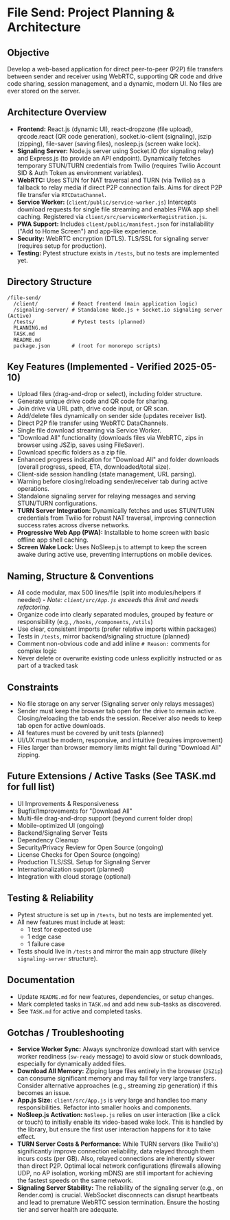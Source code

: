 # File Send: Project Planning & Architecture

## Objective
Develop a web-based application for direct peer-to-peer (P2P) file transfers between sender and receiver using WebRTC, supporting QR code and drive code sharing, session management, and a dynamic, modern UI. No files are ever stored on the server.

## Architecture Overview
- **Frontend:** React.js (dynamic UI), react-dropzone (file upload), qrcode.react (QR code generation), socket.io-client (signaling), jszip (zipping), file-saver (saving files), nosleep.js (screen wake lock).
- **Signaling Server:** Node.js server using Socket.IO (for signaling relay) and Express.js (to provide an API endpoint). Dynamically fetches temporary STUN/TURN credentials from Twilio (requires Twilio Account SID & Auth Token as environment variables).
- **WebRTC:** Uses STUN for NAT traversal and TURN (via Twilio) as a fallback to relay media if direct P2P connection fails. Aims for direct P2P file transfer via `RTCDataChannel`.
- **Service Worker:** (`client/public/service-worker.js`) Intercepts download requests for single file streaming and enables PWA app shell caching. Registered via `client/src/serviceWorkerRegistration.js`.
- **PWA Support:** Includes `client/public/manifest.json` for installability ("Add to Home Screen") and app-like experience.
- **Security:** WebRTC encryption (DTLS). TLS/SSL for signaling server (requires setup for production).
- **Testing:** Pytest structure exists in `/tests`, but no tests are implemented yet.

## Directory Structure
```
/file-send/
  /client/           # React frontend (main application logic)
  /signaling-server/ # Standalone Node.js + Socket.io signaling server (Active)
  /tests/            # Pytest tests (planned)
  PLANNING.md
  TASK.md
  README.md
  package.json       # (root for monorepo scripts)
```

## Key Features (Implemented - Verified 2025-05-10)
- Upload files (drag-and-drop or select), including folder structure.
- Generate unique drive code and QR code for sharing.
- Join drive via URL path, drive code input, or QR scan.
- Add/delete files dynamically on sender side (updates receiver list).
- Direct P2P file transfer using WebRTC DataChannels.
- Single file download streaming via Service Worker.
- "Download All" functionality (downloads files via WebRTC, zips in browser using JSZip, saves using FileSaver).
- Download specific folders as a zip file.
- Enhanced progress indication for "Download All" and folder downloads (overall progress, speed, ETA, downloaded/total size).
- Client-side session handling (state management, URL parsing).
- Warning before closing/reloading sender/receiver tab during active operations.
- Standalone signaling server for relaying messages and serving STUN/TURN configurations.
- **TURN Server Integration:** Dynamically fetches and uses STUN/TURN credentials from Twilio for robust NAT traversal, improving connection success rates across diverse networks.
- **Progressive Web App (PWA):** Installable to home screen with basic offline app shell caching.
- **Screen Wake Lock:** Uses NoSleep.js to attempt to keep the screen awake during active use, preventing interruptions on mobile devices.

## Naming, Structure & Conventions
- All code modular, max 500 lines/file (split into modules/helpers if needed) - *Note: `client/src/App.js` exceeds this limit and needs refactoring.*
- Organize code into clearly separated modules, grouped by feature or responsibility (e.g., `/hooks`, `/components`, `/utils`)
- Use clear, consistent imports (prefer relative imports within packages)
- Tests in `/tests`, mirror backend/signaling structure (planned)
- Comment non-obvious code and add inline `# Reason:` comments for complex logic
- Never delete or overwrite existing code unless explicitly instructed or as part of a tracked task

## Constraints
- No file storage on any server (Signaling server only relays messages)
- Sender must keep the browser tab open for the drive to remain active. Closing/reloading the tab ends the session. Receiver also needs to keep tab open for active downloads.
- All features must be covered by unit tests (planned)
- UI/UX must be modern, responsive, and intuitive (requires improvement)
- Files larger than browser memory limits might fail during "Download All" zipping.

## Future Extensions / Active Tasks (See TASK.md for full list)
- UI Improvements & Responsiveness
- Bugfix/Improvements for "Download All"
- Multi-file drag-and-drop support (beyond current folder drop)
- Mobile-optimized UI (ongoing)
- Backend/Signaling Server Tests
- Dependency Cleanup
- Security/Privacy Review for Open Source (ongoing)
- License Checks for Open Source (ongoing)
- Production TLS/SSL Setup for Signaling Server
- Internationalization support (planned)
- Integration with cloud storage (optional)

## Testing & Reliability
- Pytest structure is set up in `/tests`, but no tests are implemented yet.
- All new features must include at least:
  - 1 test for expected use
  - 1 edge case
  - 1 failure case
- Tests should live in `/tests` and mirror the main app structure (likely `signaling-server` structure).

## Documentation
- Update `README.md` for new features, dependencies, or setup changes.
- Mark completed tasks in `TASK.md` and add new sub-tasks as discovered.
- See `TASK.md` for active and completed tasks.

## Gotchas / Troubleshooting
* **Service Worker Sync:** Always synchronize download start with service worker readiness (`sw-ready` message) to avoid slow or stuck downloads, especially for dynamically added files.
* **Download All Memory:** Zipping large files entirely in the browser (`JSZip`) can consume significant memory and may fail for very large transfers. Consider alternative approaches (e.g., streaming zip generation) if this becomes an issue.
* **App.js Size:** `client/src/App.js` is very large and handles too many responsibilities. Refactor into smaller hooks and components.
* **NoSleep.js Activation:** `NoSleep.js` relies on user interaction (like a click or touch) to initially enable its video-based wake lock. This is handled by the library, but ensure the first user interaction happens for it to take effect.
* **TURN Server Costs & Performance:** While TURN servers (like Twilio's) significantly improve connection reliability, data relayed through them incurs costs (per GB). Also, relayed connections are inherently slower than direct P2P. Optimal local network configurations (firewalls allowing UDP, no AP isolation, working mDNS) are still important for achieving the fastest speeds on the same network.
* **Signaling Server Stability:** The reliability of the signaling server (e.g., on Render.com) is crucial. WebSocket disconnects can disrupt heartbeats and lead to premature WebRTC session termination. Ensure the hosting tier and server health are adequate.
